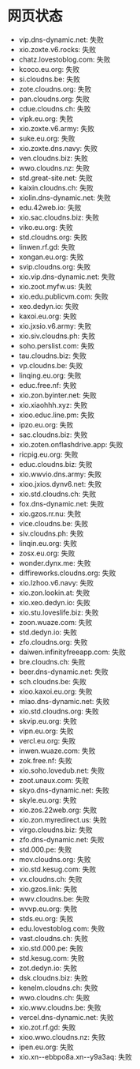 # 网页状态
- vip.dns-dynamic.net: 失败
- xio.zoxte.v6.rocks: 失败
- chatz.lovestoblog.com: 失败
- kcoco.eu.org: 失败
- si.cloudns.be: 失败
- zote.cloudns.org: 失败
- pan.cloudns.org: 失败
- cdue.cloudns.ch: 失败
- vipk.eu.org: 失败
- xio.zoxte.v6.army: 失败
- suke.eu.org: 失败
- xio.zoxte.dns.navy: 失败
- ven.cloudns.biz: 失败
- wwo.cloudns.nz: 失败
- std.great-site.net: 失败
- kaixin.cloudns.ch: 失败
- xiolin.dns-dynamic.net: 失败
- edu.42web.io: 失败
- xio.sac.cloudns.biz: 失败
- viko.eu.org: 失败
- std.cloudns.org: 失败
- linwen.rf.gd: 失败
- xongan.eu.org: 失败
- svip.cloudns.org: 失败
- xio.vip.dns-dynamic.net: 失败
- xio.zoot.myfw.us: 失败
- xio.edu.publicvm.com: 失败
- xeo.dedyn.io: 失败
- kaxoi.eu.org: 失败
- xio.jxsio.v6.army: 失败
- xio.siv.cloudns.ph: 失败
- soho.perslist.com: 失败
- tau.cloudns.biz: 失败
- vp.cloudns.be: 失败
- linqing.eu.org: 失败
- educ.free.nf: 失败
- xio.zon.byinter.net: 失败
- xio.xiaohhh.xyz: 失败
- xioo.educ.line.pm: 失败
- ipzo.eu.org: 失败
- sac.cloudns.biz: 失败
- xio.zoten.onflashdrive.app: 失败
- ricpig.eu.org: 失败
- educ.cloudns.biz: 失败
- xio.wwvio.dns.army: 失败
- xioo.jxios.dynv6.net: 失败
- xio.std.cloudns.ch: 失败
- fox.dns-dynamic.net: 失败
- xio.gzos.rr.nu: 失败
- vice.cloudns.be: 失败
- siv.cloudns.ph: 失败
- linqin.eu.org: 失败
- zosx.eu.org: 失败
- wonder.dynx.me: 失败
- diffireworks.cloudns.org: 失败
- xio.lzhoo.v6.navy: 失败
- xio.zon.lookin.at: 失败
- xio.xeo.dedyn.io: 失败
- xio.stu.loveslife.biz: 失败
- zoon.wuaze.com: 失败
- std.dedyn.io: 失败
- zfo.cloudns.org: 失败
- daiwen.infinityfreeapp.com: 失败
- bre.cloudns.ch: 失败
- beer.dns-dynamic.net: 失败
- sch.cloudns.be: 失败
- xioo.kaxoi.eu.org: 失败
- miao.dns-dynamic.net: 失败
- xio.std.cloudns.org: 失败
- skvip.eu.org: 失败
- vipn.eu.org: 失败
- vercl.eu.org: 失败
- inwen.wuaze.com: 失败
- zok.free.nf: 失败
- xio.soho.lovedub.net: 失败
- zoot.unaux.com: 失败
- skyo.dns-dynamic.net: 失败
- skyle.eu.org: 失败
- xio.zos.22web.org: 失败
- xio.zon.myredirect.us: 失败
- virgo.cloudns.biz: 失败
- zfo.dns-dynamic.net: 失败
- std.000.pe: 失败
- mov.cloudns.org: 失败
- xio.std.kesug.com: 失败
- vx.cloudns.ch: 失败
- xio.gzos.link: 失败
- wwv.cloudns.be: 失败
- wvvp.eu.org: 失败
- stds.eu.org: 失败
- edu.lovestoblog.com: 失败
- vast.cloudns.ch: 失败
- xio.std.000.pe: 失败
- std.kesug.com: 失败
- zot.dedyn.io: 失败
- dsk.cloudns.biz: 失败
- kenelm.cloudns.ch: 失败
- wwo.cloudns.ch: 失败
- xio.wwv.cloudns.be: 失败
- vercel.dns-dynamic.net: 失败
- xio.zot.rf.gd: 失败
- xioo.wwo.cloudns.nz: 失败
- ipen.eu.org: 失败
- xio.xn--ebbpo8a.xn--y9a3aq: 失败
